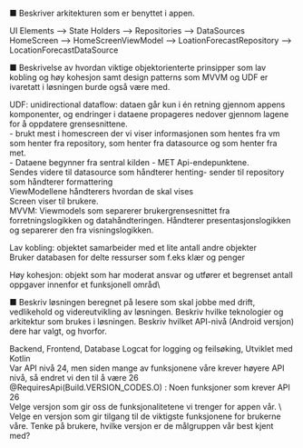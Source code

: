 ■ Beskriver arkitekturen som er benyttet i appen.


UI Elements --> State Holders --> Repositories --> DataSources \
HomeScreen --> HomeScreenViewModel --> LoationForecastRepository --> LocationForecastDataSource

■ Beskrivelse av hvordan viktige objektorienterte prinsipper som lav kobling og høy kohesjon samt design patterns som MVVM
og UDF er ivaretatt i løsningen burde også være med.



UDF: unidirectional dataflow: dataen går kun i én retning gjennom appens komponenter, og endringer i dataene propageres nedover gjennom lagene for å oppdatere grensesnittene. \
      - brukt mest i homescreen der vi viser informasjonen som hentes fra vm som henter fra repository, som henter fra datasource og som henter fra met.  \
      - Dataene begynner fra sentral kilden - MET Api-endepunktene.\
      Sendes videre til datasource som håndterer henting- sender til repository som håndterer formattering \
      ViewModellene håndterers hvordan de skal vises \
      Screen viser til brukere. 
      \
MVVM: Viewmodels som separerer brukergrensesnittet fra forretningslogikken og datahåndteringen. Håndterer presentasjonslogikken og separerer den fra visningslogikken. 

Lav kobling: objektet samarbeider med et lite antall andre objekter\
Bruker databasen for delte ressurser som f.eks klær og penger 

Høy kohesjon: objekt som har moderat ansvar og utfører et begrenset antall oppgaver innenfor et funksjonell områd\

■ Beskriv løsningen beregnet på lesere som skal jobbe med drift, vedlikehold og videreutvikling av løsningen. Beskriv hvilke teknologier og arkitektur som brukes i løsningen. Beskriv hvilket API-nivå (Android versjon) dere har valgt, og hvorfor.

Backend, Frontend, Database Logcat for logging og feilsøking, 
Utviklet med Kotlin \
Var API nivå 24, men siden mange av funksjonene våre krever høyere API nivå, så endret vi den til å være 26 \
@RequiresApi(Build.VERSION_CODES.O) : Noen funksjoner som krever API 26 \
Velge versjon som gir oss de funksjonalitetene vi trenger for appen vår. \ 
Velge en versjon som gir tilgang til de viktigste funksjonene for brukerne våre. Tenke på brukere, hvilke versjon er de målgruppen vår best kjent med? 


